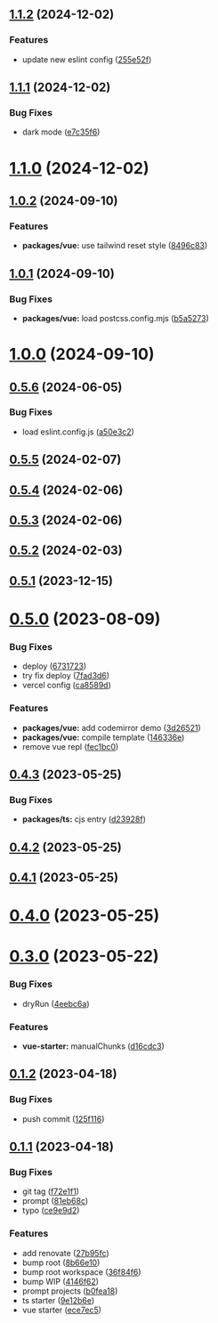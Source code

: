 ## [1.1.2](https://github.com/zoeyzhao19/starter/compare/v1.1.1...v1.1.2) (2024-12-02)


### Features

* update new eslint config ([255e52f](https://github.com/zoeyzhao19/starter/commit/255e52f71ef6c2fc0e475e0aca563fa3bc6ae5a1))



## [1.1.1](https://github.com/zoeyzhao19/starter/compare/v1.1.0...v1.1.1) (2024-12-02)


### Bug Fixes

* dark mode ([e7c35f6](https://github.com/zoeyzhao19/starter/commit/e7c35f6a289542a38159845eb7a85d9cde4d1a75))



# [1.1.0](https://github.com/zoeyzhao19/starter/compare/v1.0.2...v1.1.0) (2024-12-02)



## [1.0.2](https://github.com/zoeyzhao19/starter/compare/v1.0.1...v1.0.2) (2024-09-10)


### Features

* **packages/vue:** use tailwind reset style ([8496c83](https://github.com/zoeyzhao19/starter/commit/8496c837eba530ab1d407289a50526cb2a4e9b99))



## [1.0.1](https://github.com/zoeyzhao19/starter/compare/v1.0.0...v1.0.1) (2024-09-10)


### Bug Fixes

* **packages/vue:** load postcss.config.mjs ([b5a5273](https://github.com/zoeyzhao19/starter/commit/b5a5273c2b0d294c640f34b1cf4f55e1ecb07141))



# [1.0.0](https://github.com/zoeyzhao19/starter/compare/v0.5.6...v1.0.0) (2024-09-10)



## [0.5.6](https://github.com/zoeyzhao19/starter/compare/v0.5.5...v0.5.6) (2024-06-05)


### Bug Fixes

* load eslint.config.js ([a50e3c2](https://github.com/zoeyzhao19/starter/commit/a50e3c29e33b2d46500cf9397a3a32ec9f2a3a99))



## [0.5.5](https://github.com/zoeyzhao19/starter/compare/v0.5.4...v0.5.5) (2024-02-07)



## [0.5.4](https://github.com/zoeyzhao19/starter/compare/v0.5.3...v0.5.4) (2024-02-06)



## [0.5.3](https://github.com/zoeyzhao19/starter/compare/v0.5.2...v0.5.3) (2024-02-06)



## [0.5.2](https://github.com/zoeyzhao19/starter/compare/v0.5.1...v0.5.2) (2024-02-03)



## [0.5.1](https://github.com/zoeyzhao19/starter/compare/v0.5.0...v0.5.1) (2023-12-15)



# [0.5.0](https://github.com/zoeyzhao19/starter/compare/v0.4.3...v0.5.0) (2023-08-09)


### Bug Fixes

* deploy ([6731723](https://github.com/zoeyzhao19/starter/commit/673172383de7a121d661be5b636695f1b37cd4ba))
* try fix deploy ([7fad3d6](https://github.com/zoeyzhao19/starter/commit/7fad3d63ef3c20bc81e7cf7db210b66cdad750aa))
* vercel config ([ca8589d](https://github.com/zoeyzhao19/starter/commit/ca8589dcee2ec2f4c1826f9163aaefd4954682c0))


### Features

* **packages/vue:** add codemirror demo ([3d26521](https://github.com/zoeyzhao19/starter/commit/3d26521787ad9a8627ef948e3d256627b9240c04))
* **packages/vue:** compile template ([146336e](https://github.com/zoeyzhao19/starter/commit/146336e4996eb0298de7a93b26175b8f566fa464))
* remove vue repl ([fec1bc0](https://github.com/zoeyzhao19/starter/commit/fec1bc0b006fbc2738172f5065659d0c8cc6fb3b))



## [0.4.3](https://github.com/zoeyzhao19/starter/compare/v0.4.2...v0.4.3) (2023-05-25)


### Bug Fixes

* **packages/ts:** cjs entry ([d23928f](https://github.com/zoeyzhao19/starter/commit/d23928fbaa85a5077640c79ce2c5c6bb76d5c052))



## [0.4.2](https://github.com/zoeyzhao19/starter/compare/v0.4.1...v0.4.2) (2023-05-25)



## [0.4.1](https://github.com/zoeyzhao19/starter/compare/v0.4.0...v0.4.1) (2023-05-25)



# [0.4.0](https://github.com/zoeyzhao19/starter/compare/v0.3.0...v0.4.0) (2023-05-25)



# [0.3.0](https://github.com/zoeyzhao19/starter/compare/v0.1.2...v0.3.0) (2023-05-22)


### Bug Fixes

* dryRun ([4eebc6a](https://github.com/zoeyzhao19/starter/commit/4eebc6ae3bfbab076f6c6a8badfd2f16bcb9468f))


### Features

* **vue-starter:** manualChunks ([d16cdc3](https://github.com/zoeyzhao19/starter/commit/d16cdc3a92870a26f5518b96b66f3d0497e6f80c))



## [0.1.2](https://github.com/zoeyzhao19/starter/compare/v0.1.1...v0.1.2) (2023-04-18)


### Bug Fixes

* push commit ([125f116](https://github.com/zoeyzhao19/starter/commit/125f11664f9e83490a193bad031f4a00743332e1))



## [0.1.1](https://github.com/zoeyzhao19/starter/compare/ece7ec5dcf1bf8df23ee029d53321ffef44f9fa7...v0.1.1) (2023-04-18)


### Bug Fixes

* git tag ([f72e1f1](https://github.com/zoeyzhao19/starter/commit/f72e1f121c5b749189313bb3e1babcff84d9d895))
* prompt ([81eb68c](https://github.com/zoeyzhao19/starter/commit/81eb68c1936553984d829b39f06e5a86dfabacb6))
* typo ([ce9e9d2](https://github.com/zoeyzhao19/starter/commit/ce9e9d2f627bff425355e0bd24caaff488ac5460))


### Features

* add renovate ([27b95fc](https://github.com/zoeyzhao19/starter/commit/27b95fc58ccd3e231570dfbc7a3c11663063a34c))
* bump root ([8b66e10](https://github.com/zoeyzhao19/starter/commit/8b66e10b95b6a7a42f54117790de3a05fdd54698))
* bump root workspace ([36f84f6](https://github.com/zoeyzhao19/starter/commit/36f84f6f15928b0c1721c135b9cea72cf3fa90c2))
* bump WIP ([4146f62](https://github.com/zoeyzhao19/starter/commit/4146f6277dd8f763933982232e98707670d9aded))
* prompt projects ([b0fea18](https://github.com/zoeyzhao19/starter/commit/b0fea18057fafa549c6fc11bf63822f86dc52bc5))
* ts starter ([9e12b6e](https://github.com/zoeyzhao19/starter/commit/9e12b6ee3357b64bd6e41654d34c76647b24f458))
* vue starter ([ece7ec5](https://github.com/zoeyzhao19/starter/commit/ece7ec5dcf1bf8df23ee029d53321ffef44f9fa7))



